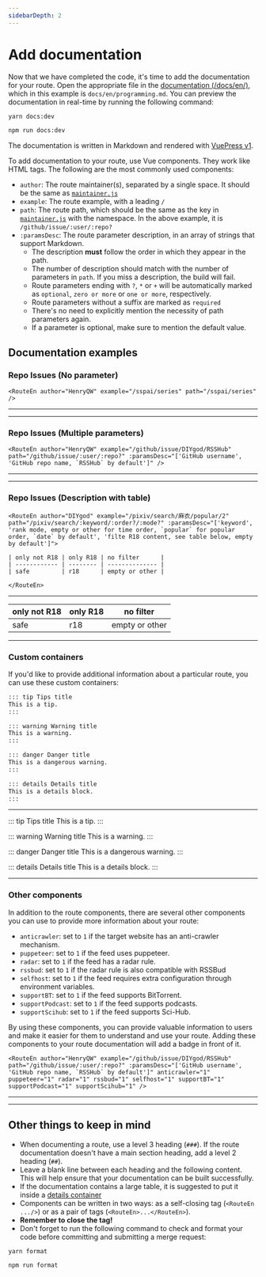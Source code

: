 ```yaml
---
sidebarDepth: 2
---
```


# Add documentation

Now that we have completed the code, it's time to add the documentation for your route. Open the appropriate file in the [documentation (/docs/en/)](https://github.com/DIYgod/RSSHub/blob/master/docs/en), which in this example is `docs/en/programming.md`. You can preview the documentation in real-time by running the following command:

<code-group>
<code-block title="yarn" active>

```bash
yarn docs:dev
```

</code-block>
<code-block title="npm">

```bash
npm run docs:dev
```

</code-block>
</code-group>

The documentation is written in Markdown and rendered with [VuePress v1](https://v1.vuepress.vuejs.org).

To add documentation to your route, use Vue components. They work like HTML tags. The following are the most commonly used components:

-   `author`: The route maintainer(s), separated by a single space. It should be the same as [`maintainer.js`](/en/joinus/new-rss/before-start.html#understand-the-basics-maintainer-js)
-   `example`: The route example, with a leading `/`
-   `path`: The route path, which should be the same as the key in [`maintainer.js`](/en/joinus/new-rss/before-start.html#understand-the-basics-maintainer-js) with the namespace. In the above example, it is `/github/issue/:user/:repo?`
-   `:paramsDesc`: The route parameter description, in an array of strings that support Markdown.
    -   The description **must** follow the order in which they appear in the path.
    -   The number of description should match with the number of parameters in `path`. If you miss a description, the build will fail.
    -   Route parameters ending with `?`, `*` or `+` will be automatically marked as `optional`, `zero or more` or `one or more`, respectively.
    -   Route parameters without a suffix are marked as `required`
    -   There's no need to explicitly mention the necessity of path parameters again.
    -   If a parameter is optional, make sure to mention the default value.

## Documentation examples

### Repo Issues (No parameter)

```vue
<RouteEn author="HenryQW" example="/sspai/series" path="/sspai/series" />
```

---

<RouteEn author="HenryQW" example="/sspai/series" path="/sspai/series"/>

---

### Repo Issues (Multiple parameters)

```vue
<RouteEn author="HenryQW" example="/github/issue/DIYgod/RSSHub" path="/github/issue/:user/:repo?" :paramsDesc="['GitHub username', 'GitHub repo name, `RSSHub` by default']" />
```

---

<RouteEn author="HenryQW" example="/github/issue/DIYgod/RSSHub" path="/github/issue/:user/:repo?" :paramsDesc="['GitHub username', 'GitHub repo name, `RSSHub` by default']" />

---

### Repo Issues (Description with table)

```vue
<RouteEn author="DIYgod" example="/pixiv/search/麻衣/popular/2" path="/pixiv/search/:keyword/:order?/:mode?" :paramsDesc="['keyword', 'rank mode, empty or other for time order, `popular` for popular order, `date` by default', 'filte R18 content, see table below, empty by default']">

| only not R18 | only R18 | no filter      |
| ------------ | -------- | -------------- |
| safe         | r18      | empty or other |

</RouteEn>
```

---

<RouteEn author="DIYgod" example="/pixiv/search/麻衣/popular/2" path="/pixiv/search/:keyword/:order?/:mode?" :paramsDesc="['keyword', 'rank mode, empty or other for time order, popular for popular order, `date` by default', 'filte R18 content, see table below, empty by default']">

| only not R18 | only R18 | no filter      |
| ------------ | -------- | -------------- |
| safe         | r18      | empty or other |

</RouteEn>

---

### Custom containers

If you'd like to provide additional information about a particular route, you can use these custom containers:

```md
::: tip Tips title
This is a tip.
:::

::: warning Warning title
This is a warning.
:::

::: danger Danger title
This is a dangerous warning.
:::

::: details Details title
This is a details block.
:::
```

---

::: tip Tips title
This is a tip.
:::

::: warning Warning title
This is a warning.
:::

::: danger Danger title
This is a dangerous warning.
:::

::: details Details title
This is a details block.
:::

---

### Other components

In addition to the route components, there are several other components you can use to provide more information about your route:

-   `anticrawler`: set to `1` if the target website has an anti-crawler mechanism.
-   `puppeteer`: set to `1` if the feed uses puppeteer.
-   `radar`: set to `1` if the feed has a radar rule.
-   `rssbud`: set to `1` if the radar rule is also compatible with RSSBud
-   `selfhost`: set to `1` if the feed requires extra configuration through environment variables.
-   `supportBT`: set to `1` if the feed supports BitTorrent.
-   `supportPodcast`: set to `1` if the feed supports podcasts.
-   `supportScihub`: set to `1` if the feed supports Sci-Hub.

By using these components, you can provide valuable information to users and make it easier for them to understand and use your route. Adding these components to your route documentation will add a badge in front of it.

```vue
<RouteEn author="HenryQW" example="/github/issue/DIYgod/RSSHub" path="/github/issue/:user/:repo?" :paramsDesc="['GitHub username', 'GitHub repo name, `RSSHub` by default']" anticrawler="1" puppeteer="1" radar="1" rssbud="1" selfhost="1" supportBT="1" supportPodcast="1" supportScihub="1" />
```

---

<RouteEn author="HenryQW" example="/github/issue/DIYgod/RSSHub" path="/github/issue/:user/:repo?" :paramsDesc="['GitHub username', 'GitHub repo name, `RSSHub` by default']" anticrawler="1" puppeteer="1" radar="1" rssbud="1" selfhost="1" supportBT="1" supportPodcast="1" supportScihub="1" />

---

## Other things to keep in mind

-   When documenting a route, use a level 3 heading (`###`). If the route documentation doesn't have a main section heading, add a level 2 heading (`##`).
-   Leave a blank line between each heading and the following content. This will help ensure that your documentation can be built successfully.
-   If the documentation contains a large table, it is suggested to put it inside a [details container](/en/joinus/new-rss/add-docs.html#documentation-examples-custom-containers)
-   Components can be written in two ways: as a self-closing tag (`<RouteEn .../>`) or as a pair of tags (`<RouteEn>...</RouteEn>`).
-   **Remember to close the tag!**
-   Don't forget to run the following command to check and format your code before committing and submitting a merge request:

<code-group>
<code-block title="yarn" active>

```bash
yarn format
```

</code-block>
<code-block title="npm">

```bash
npm run format
```

</code-block>
</code-group>
